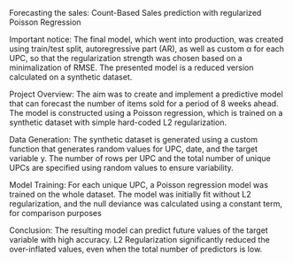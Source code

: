 Forecasting the sales: Count-Based Sales prediction with regularized Poisson Regression 

Important notice:
The final model, which went into production, was created using train/test split, autoregressive part (AR), as well as custom α for each UPC, so that the regularization strength was chosen based on a minimalization of RMSE. The presented model is a reduced version calculated on a synthetic dataset.

Project Overview:
The aim was to create and implement a predictive model that can forecast the number of items sold for a period of 8 weeks ahead. The model is constructed using a Poisson regression, which is trained on a synthetic dataset with simple hard-coded L2 regularization. 

Data Generation:
The synthetic dataset is generated using a custom function that generates random values for UPC, date, and the target variable y. The number of rows per UPC and the total number of unique UPCs are specified using random values to ensure variability.

Model Training:
For each unique UPC, a Poisson regression model was trained on the whole dataset. The model was initially fit without L2 regularization, and the null deviance was calculated using a constant term, for comparison purposes

Conclusion:
The resulting model can predict future values of the target variable with high accuracy. L2 Regularization significantly reduced the over-inflated values, even when the total number of predictors is low.  


